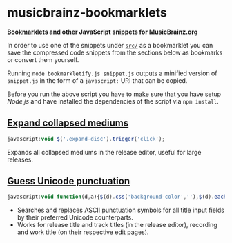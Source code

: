 # musicbrainz-bookmarklets

**[Bookmarklets](https://en.wikipedia.org/wiki/Bookmarklet) and other JavaScript snippets for MusicBrainz.org**

In order to use one of the snippets under [`src/`](src/) as a bookmarklet you can save the compressed code snippets from the sections below as bookmarks or convert them yourself.

Running `node bookmarkletify.js snippet.js` outputs a minified version of `snippet.js` in the form of a `javascript:` URI that can be copied.

Before you run the above script you have to make sure that you have setup *Node.js* and have installed the dependencies of the script via `npm install`.

## [Expand collapsed mediums](src/expandCollapsedMediums.js)

```js
javascript:void $('.expand-disc').trigger('click');
```

Expands all collapsed mediums in the release editor, useful for large releases.

## [Guess Unicode punctuation](src/guessUnicodePunctuation.js)

```js
javascript:void function(d,a){$(d).css('background-color',''),$(d).each((d,g)=>{let e=g.value;e&&(a.forEach(([$,d])=>{e=e.replace($,d)}),e!=g.value&&$(g).val(e).trigger('change').css('background-color','yellow'))})}(['input#name','input.track-name','#id-edit-recording\\.name','#id-edit-work\\.name'].join(),[[/(?<=\W|^)"(.+?)"(?=\W|$)/g,'\u201c$1\u201d'],[/(?<=\W|^)'(.+?)'(?=\W|$)/g,'\u2018$1\u2019'],[/(\d+)"/g,'$1\u2033'],[/(\d+)'(\d+)/g,'$1\u2032$2'],[/'/g,'\u2019'],[/(?<!\.)\.{3}(?!\.)/g,'\u2026'],[/ - /g,' \u2013 '],[/(\d{4})-(\d{2})-(\d{2})(?=\W|$)/g,'$1\u2010$2\u2010$3'],[/(\d{4})-(\d{2})(?=\W|$)/g,'$1\u2010$2'],[/(\d+)-(\d+)/g,'$1\u2013$2'],[/-/g,'\u2010']]);
```

- Searches and replaces ASCII punctuation symbols for all title input fields by their preferred Unicode counterparts.
- Works for release title and track titles (in the release editor), recording and work title (on their respective edit pages).
